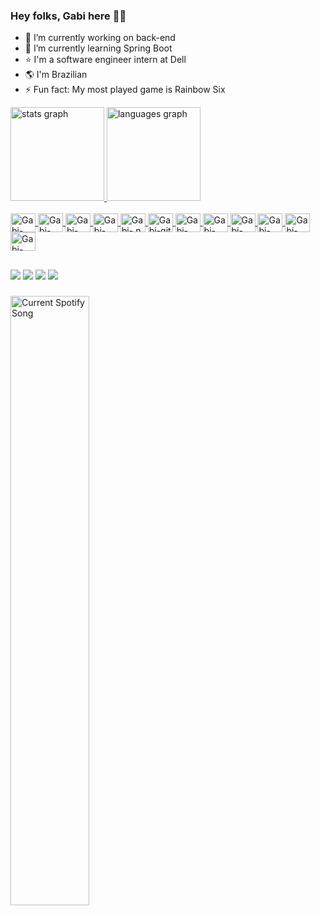 ### Hey folks, Gabi here 👋🍄
 
- 🔭 I’m currently working on back-end 
- 🌱 I’m currently learning Spring Boot 
- ⭐ I'm a software engineer intern at Dell
- 🌎 I'm Brazilian
- ⚡ Fun fact: My most played game is Rainbow Six

<div>
  <a href="https://github.com/gbrllcavichion">
  <img src="https://github-readme-stats.vercel.app/api?username=gbrllcavichion&hide_title=true&hide_rank=false&show_icons=true&include_all_commits=true&count_private=true&disable_animations=false&theme=radical&locale=en&hide_border=false&order=1" height="150" alt="stats graph" />
  <img src="https://github-readme-stats.vercel.app/api/top-langs?username=gbrllcavichion&locale=en&hide_title=false&layout=compact&card_width=320&langs_count=5&theme=radical&hide_border=false&order=2" height="150" alt="languages graph"  />
</div>
  
<div style="display: inline_block"><br>
  <img align="center"alt="Gabi-Java" height="30" width="40" src="https://cdn.jsdelivr.net/gh/devicons/devicon/icons/java/java-plain.svg" />  
  <img align="center"alt="Gabi-Spring" height="30" width="40" src="https://cdn.jsdelivr.net/gh/devicons/devicon/icons/spring/spring-original.svg" /> 
  <img align="center"alt="Gabi-MySql" height="30" width="40" src="https://cdn.jsdelivr.net/gh/devicons/devicon/icons/mysql/mysql-original.svg" />
  <img align="center"alt="Gabi-C#" height="30" width="40" src="https://cdn.jsdelivr.net/gh/devicons/devicon/icons/csharp/csharp-original.svg" />
  <img align="center"alt="Gabi-.net" height="30" width="40" src="https://cdn.jsdelivr.net/gh/devicons/devicon/icons/dotnetcore/dotnetcore-original.svg" />
  <img align="center"alt="Gabi-git" height="30" width="40" src="https://cdn.jsdelivr.net/gh/devicons/devicon/icons/git/git-original.svg" />
  <img align="center"alt="Gabi-python" height="30" width="40" src="https://cdn.jsdelivr.net/gh/devicons/devicon/icons/python/python-plain.svg" />
  <img align="center"alt="Gabi-rmq" height="30" width="40" src="https://icon.icepanel.io/Technology/svg/RabbitMQ.svg">
  <img align="center"alt="Gabi-html" height="30" width="40" src="https://cdn.jsdelivr.net/gh/devicons/devicon/icons/html5/html5-original.svg">
  <img align="center"alt="Gabi-css" height="30" width="40" src="https://cdn.jsdelivr.net/gh/devicons/devicon/icons/css3/css3-original.svg">
  <img align="center"alt="Gabi-vue" height="30" width="40" src="https://cdn.jsdelivr.net/gh/devicons/devicon/icons/vuejs/vuejs-original-wordmark.svg">
  <img align="center"alt="Gabi-mongoDB" height="30" width="40" src="https://cdn.jsdelivr.net/gh/devicons/devicon/icons/mongodb/mongodb-original-wordmark.svg" />
  
</div>

##
  
<div>
  <a href="https://instagram.com/gbrllcavichion" target="_blank"><img src="https://img.shields.io/badge/Instagram-E4405F?style=for-the-badge&logo=instagram&logoColor=white" target="_blank"></a>
  <a href="https://www.linkedin.com/in/gabriellecavichion" target="_blank"><img src="https://img.shields.io/badge/LinkedIn-0077B5?style=for-the-badge&logo=linkedin&logoColor=white" target="_blank"></a>
  <a href="https://open.spotify.com/user/ananan-95?si=R4X_l0rmQP-axod2liF6eQ" target="_blank"><img src="https://img.shields.io/badge/Spotify-1ED760?&style=for-the-badge&logo=spotify&logoColor=white" target="_blank"></a>
  <a href="https://steamcommunity.com/profiles/76561198982828789/" target="_blank"><img src="https://img.shields.io/badge/Steam-000000?style=for-the-badge&logo=steam&logoColor=white" target="_blank"></a>

  
###
  <a href="https://github.com/tthn0/Spotify-Readme">
  <img allign="left" width="50%" src="https://spotify-readme-rho-one.vercel.app/api?theme=dark" alt="Current Spotify Song">
</a>
  
</div>

